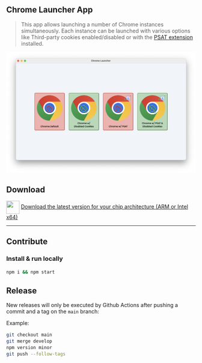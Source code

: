 ## Chrome Launcher App

> This app allows launching a number of Chrome instances simultaneously. Each instance can be launched with various options like Third-party cookies enabled/disabled or with the [PSAT extension](https://github.com/GoogleChromeLabs/ps-analysis-tool/wiki) installed.

<img src='./screenshot.png' alt='application window screenshot with 4 options to launch Chrome with or without third-party cookies, and with or without the PSAT extension'/>

## Download

<div>
  <img style="vertical-align: middle;" width="35" height="35" src="https://github.com/user-attachments/assets/31a5c75b-335c-488d-98d8-9cde52c3ca44" />
  <a href="https://github.com/charisTheo/chrome-launcher/releases/latest">Download the latest version for your chip architecture (ARM or Intel x64)</a>
</div>

----

## Contribute

### Install & run locally

```sh
npm i && npm start
```

## Release

New releases will only be executed by Github Actions after pushing a commit and a tag on the `main` branch:

Example:
```sh
git checkout main
git merge develop
npm version minor
git push --follow-tags
```